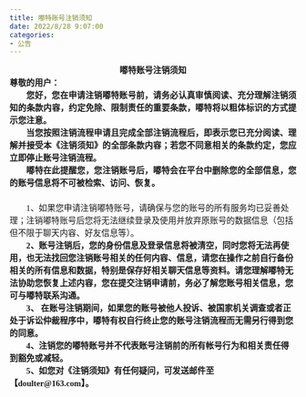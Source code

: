 ```yaml
---
title: 嘟特账号注销须知
date: 2022/8/28 9:07:00
categories:
- 公告
---
```

<html><head><meta http-equiv="Content-Type" content="text/html; charset=utf-8" /><meta http-equiv="Content-Style-Type" content="text/css" /><meta name="generator" content="Aspose.Words for .NET 22.9.0" /><title></title><style type="text/css">body { text-align:justify; widows:0; orphans:0; font-family:Calibri; font-size:10.5pt }p { margin:0pt }.CommentText { text-align:left; widows:0; orphans:0; font-family:Calibri; font-size:10.5pt }.NormalWeb { margin:0pt; text-align:left; widows:0; orphans:0; font-family:Calibri; font-size:12pt }</style></head><body><div><p style="text-align:center; line-height:150%; font-size:11pt"><span style="font-family:宋体; font-weight:bold">嘟特账号注销须知</span></p><p style="line-height:150%; font-size:11pt"><span style="font-family:宋体; font-weight:bold">尊敬的用户：</span></p><p style="text-indent:22pt; line-height:150%; font-size:11pt"><span style="font-family:宋体; font-weight:bold">您好，您在申请注销嘟特账号前，请务必认真审慎阅读、充分理解注销须知的条款内容，约定免除、限制责任的重要条款，嘟特将以粗体标识的方式提示您注意。</span></p><p style="text-indent:22pt; line-height:150%; font-size:11pt"><span style="font-family:宋体; font-weight:bold">当您按照注销流程申请且完成全部注销流程后，即表示您已充分阅读、理解并接受本《注销须知》的全部条款内容；若您不同意相关的条款约定，您应立即停止账号注销流程。</span></p><p style="text-indent:22pt; line-height:150%; font-size:11pt"><span style="font-family:宋体; font-weight:bold">嘟特在此提醒您，您注销账号后，嘟特会在平台中删除您的全部信息，您的账号信息将不可被检索、访问、恢复。</span></p><p class="NormalWeb" style="text-indent:22pt; line-height:150%; widows:2; orphans:2; font-size:11pt"><span style="font-family:宋体; -aw-import:ignore">&#xa0;</span></p><p class="NormalWeb" style="text-indent:22pt; line-height:150%; widows:2; orphans:2; font-size:11pt"><span style="font-family:宋体">1、如果您申请注销嘟特账号，请确保与您的账号的所有服务均已妥善处理；注销嘟特账号后您将无法继续登录及使用并放弃原账号的数据信息（包括但不限于聊天内容、好友信息等）。</span></p><p class="NormalWeb" style="text-indent:22pt; line-height:150%; widows:2; orphans:2; font-size:11pt"><span style="font-family:宋体; font-weight:bold">2、账号注销后，您的身份信息及登录信息将被清空，同时您将无法再使用，也无法找回您注销账号相关的任何内容、信息，请您在操作之前自行备份相关的所有信息和数据，特别是保存好相关聊天信息等资料。请您理解嘟特无法协助您恢复上述内容，您在提交注销申请前，务必了解您账号相关信息，您可与嘟特联系沟通。</span></p><p class="NormalWeb" style="text-indent:22pt; line-height:150%; widows:2; orphans:2; font-size:11pt"><span style="font-family:宋体; font-weight:bold">3、 在账号注销期间，如果您的账号被他人投诉、被国家机关调查或者正处于诉讼仲裁程序中，嘟特有权自行终止您的账号注销流程而无需另行得到您的同意。</span></p><p class="NormalWeb" style="text-indent:22pt; line-height:150%; widows:2; orphans:2; font-size:11pt"><span style="font-family:宋体; font-weight:bold">4、注销您的嘟特账号并不代表账号注销前的所有帐号行为和相关责任得到豁免或减轻。</span></p><p class="NormalWeb" style="text-indent:22pt; line-height:150%; widows:2; orphans:2; font-size:11pt"><span style="font-family:宋体; font-weight:bold">5、如您对《注销须知》有任何疑问，可发送邮件至【doulter@163.com】。</span></p><p style="line-height:150%; font-size:11pt"><span style="font-family:宋体; font-weight:bold; -aw-import:ignore">&#xa0;</span></p></div></body></html>